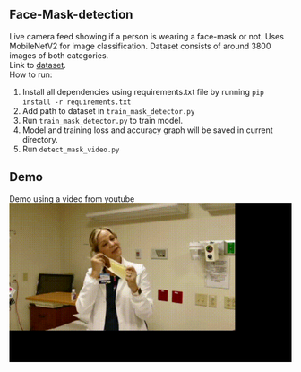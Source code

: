 ## Face-Mask-detection
Live camera feed showing if a person is wearing a face-mask or not.
Uses MobileNetV2 for image classification. Dataset consists of around 3800 images of both categories.  
Link to [dataset](https://drive.google.com/uc?export=download&id=1E71FsXwt4oohhj6LK_a6oLdJ6FPrpGjb).  
How to run:
1. Install all dependencies using requirements.txt file by running `pip install -r requirements.txt`
2. Add path to dataset in `train_mask_detector.py`
3. Run `train_mask_detector.py` to train model.
4. Model and training loss and accuracy graph will be saved in current directory.
5. Run `detect_mask_video.py`

## Demo

Demo using a video from youtube
![](https://github.com/jairajmahadev/Face-Mask-detection/blob/main/demo.gif)
